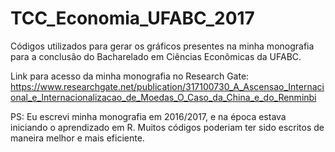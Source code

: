 # TCC_Economia_UFABC_2017

Códigos utilizados para gerar os gráficos presentes na minha monografia para a conclusão do Bacharelado em Ciências Econômicas da UFABC.

Link para acesso da minha monografia no Research Gate: https://www.researchgate.net/publication/317100730_A_Ascensao_Internacional_e_Internacionalizacao_de_Moedas_O_Caso_da_China_e_do_Renminbi



PS: Eu escrevi minha monografia em 2016/2017, e na época estava iniciando o aprendizado em R. Muitos códigos poderiam ter sido escritos de maneira melhor e mais eficiente.
